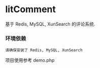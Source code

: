 litComment 
==============
基于 Redis, MySQL, XunSearch 的评论系统.

### 环境依赖
    请确保安装了 Redis, MySQL, XunSearch

项目使用参考 demo.php